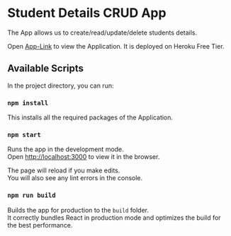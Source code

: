 # Student Details CRUD App

The App allows us to create/read/update/delete students details.

Open [App-Link](https://ui-student-crud.herokuapp.com/) to view the Application. It is deployed on Heroku Free Tier.

## Available Scripts

In the project directory, you can run:
### `npm install`
This installs all the required packages of the Application.

### `npm start`

Runs the app in the development mode.\
Open [http://localhost:3000](http://localhost:3000) to view it in the browser.

The page will reload if you make edits.\
You will also see any lint errors in the console.

### `npm run build`

Builds the app for production to the `build` folder.\
It correctly bundles React in production mode and optimizes the build for the best performance.
